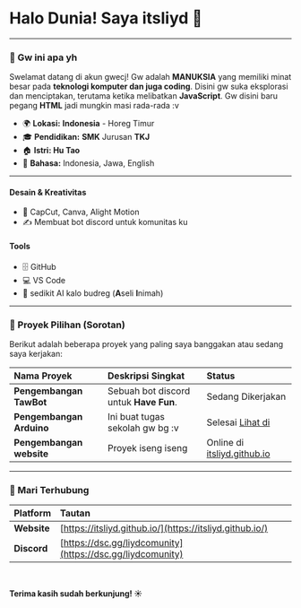 # Halo Dunia! Saya itsliyd 👋
---

### 🌟 Gw ini apa yh

Swelamat datang di akun gwecj! Gw adalah **MANUKSIA** yang memiliki minat besar pada **teknologi komputer dan juga coding**.
Disini gw suka eksplorasi dan menciptakan, terutama ketika melibatkan **JavaScript**.
Gw disini baru pegang **HTML** jadi mungkin masi rada-rada :v

* 🌍 **Lokasi:** **Indonesia** - Horeg Timur
* 🎓 **Pendidikan:** **SMK** Jurusan **TKJ**
* 🏠 **Istri: Hu Tao** 
* 💬 **Bahasa:** Indonesia, Jawa, English

---

#### Desain & Kreativitas
* 🎨 CapCut, Canva, Alight Motion
* ✍️ Membuat bot discord untuk komunitas ku

#### Tools
* 🗄️ GitHub
* 💻 VS Code
* 🤖 sedikit AI kalo budreg (**A**seli **I**nimah)

---

### 🎨 Proyek Pilihan (Sorotan)

Berikut adalah beberapa proyek yang paling saya banggakan atau sedang saya kerjakan:

| Nama Proyek | Deskripsi Singkat | Status |
| :--- | :--- | :--- |
| **Pengembangan TawBot** | Sebuah bot discord untuk **Have Fun**. | Sedang Dikerjakan |
| **Pengembangan Arduino** | Ini buat tugas sekolah gw bg :v | Selesai [Lihat di](https://wokwi.com/projects/439071187561745409) |
| **Pengembangan website** | Proyek iseng iseng | Online di [itsliyd.github.io](https://itsliyd.github.io/) |

---

### 🔗 Mari Terhubung

| Platform | Tautan |
| :--- | :--- |
| **Website** | [https://itsliyd.github.io/](https://itsliyd.github.io/) |
| **Discord** | [https://dsc.gg/liydcomunity](https://dsc.gg/liydcomunity) |

<br>

**Terima kasih sudah berkunjung! ☀️**
